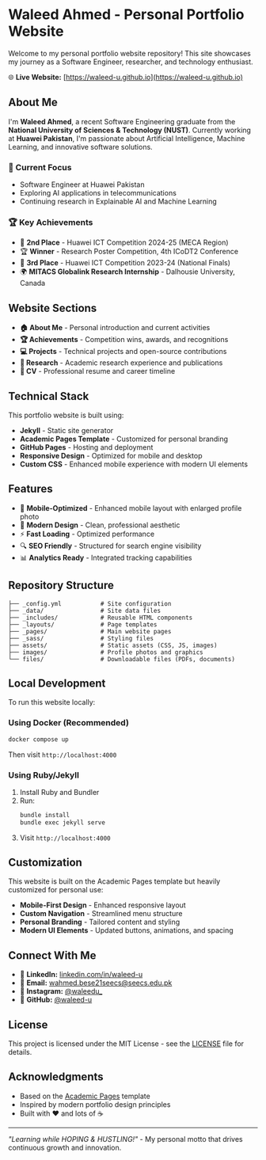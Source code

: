 # Waleed Ahmed - Personal Portfolio Website

Welcome to my personal portfolio website repository! This site showcases my journey as a Software Engineer, researcher, and technology enthusiast.

🌐 **Live Website:** [https://waleed-u.github.io](https://waleed-u.github.io)

## About Me

I'm **Waleed Ahmed**, a recent Software Engineering graduate from the **National University of Sciences & Technology (NUST)**. Currently working at **Huawei Pakistan**, I'm passionate about Artificial Intelligence, Machine Learning, and innovative software solutions.

### 🎯 Current Focus
- Software Engineer at Huawei Pakistan
- Exploring AI applications in telecommunications
- Continuing research in Explainable AI and Machine Learning

### 🏆 Key Achievements
- 🥈 **2nd Place** - Huawei ICT Competition 2024-25 (MECA Region)
- 🏆 **Winner** - Research Poster Competition, 4th ICoDT2 Conference
- 🥉 **3rd Place** - Huawei ICT Competition 2023-24 (National Finals)
- 🌍 **MITACS Globalink Research Internship** - Dalhousie University, Canada

## Website Sections

- **🏠 About Me** - Personal introduction and current activities
- **🏆 Achievements** - Competition wins, awards, and recognitions
- **💻 Projects** - Technical projects and open-source contributions
- **🔬 Research** - Academic research experience and publications
- **📄 CV** - Professional resume and career timeline

## Technical Stack

This portfolio website is built using:
- **Jekyll** - Static site generator
- **Academic Pages Template** - Customized for personal branding
- **GitHub Pages** - Hosting and deployment
- **Responsive Design** - Optimized for mobile and desktop
- **Custom CSS** - Enhanced mobile experience with modern UI elements

## Features

- 📱 **Mobile-Optimized** - Enhanced mobile layout with enlarged profile photo
- 🎨 **Modern Design** - Clean, professional aesthetic
- ⚡ **Fast Loading** - Optimized performance
- 🔍 **SEO Friendly** - Structured for search engine visibility
- 📊 **Analytics Ready** - Integrated tracking capabilities

## Repository Structure

```
├── _config.yml           # Site configuration
├── _data/                # Site data files
├── _includes/            # Reusable HTML components
├── _layouts/             # Page templates
├── _pages/               # Main website pages
├── _sass/                # Styling files
├── assets/               # Static assets (CSS, JS, images)
├── images/               # Profile photos and graphics
└── files/                # Downloadable files (PDFs, documents)
```

## Local Development

To run this website locally:

### Using Docker (Recommended)
```bash
docker compose up
```
Then visit `http://localhost:4000`

### Using Ruby/Jekyll
1. Install Ruby and Bundler
2. Run:
   ```bash
   bundle install
   bundle exec jekyll serve
   ```
3. Visit `http://localhost:4000`

## Customization

This website is built on the Academic Pages template but heavily customized for personal use:

- **Mobile-First Design** - Enhanced responsive layout
- **Custom Navigation** - Streamlined menu structure
- **Personal Branding** - Tailored content and styling
- **Modern UI Elements** - Updated buttons, animations, and spacing

## Connect With Me

- 💼 **LinkedIn:** [linkedin.com/in/waleed-u](https://www.linkedin.com/in/waleed-u/)
- 📧 **Email:** wahmed.bese21seecs@seecs.edu.pk
- 📱 **Instagram:** [@waleedu_](https://www.instagram.com/waleedu_/)
- 🐙 **GitHub:** [@waleed-u](https://github.com/waleed-u)

## License

This project is licensed under the MIT License - see the [LICENSE](LICENSE) file for details.

## Acknowledgments

- Based on the [Academic Pages](https://github.com/academicpages/academicpages.github.io) template
- Inspired by modern portfolio design principles
- Built with ❤️ and lots of ☕

---

*"Learning while HOPING & HUSTLING!"* - My personal motto that drives continuous growth and innovation.